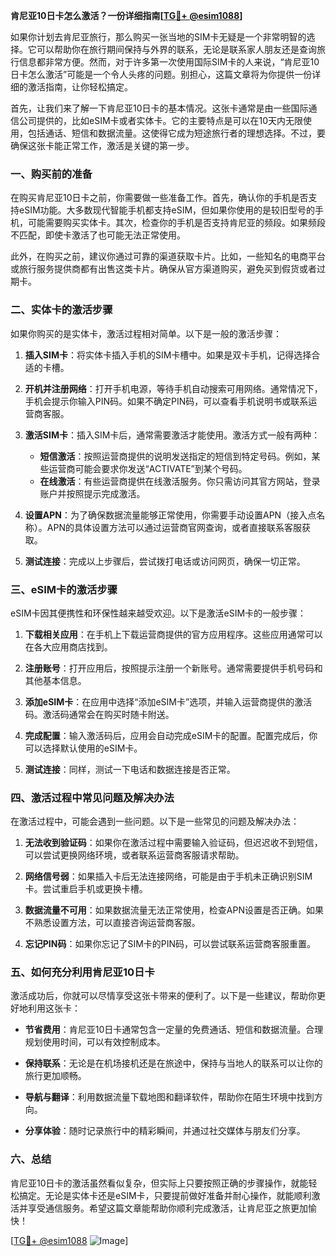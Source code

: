**肯尼亚10日卡怎么激活？一份详细指南[[TG💪+ @esim1088](https://t.me/s/esim1088)]**

如果你计划去肯尼亚旅行，那么购买一张当地的SIM卡无疑是一个非常明智的选择。它可以帮助你在旅行期间保持与外界的联系，无论是联系家人朋友还是查询旅行信息都非常方便。然而，对于许多第一次使用国际SIM卡的人来说，“肯尼亚10日卡怎么激活”可能是一个令人头疼的问题。别担心，这篇文章将为你提供一份详细的激活指南，让你轻松搞定。

首先，让我们来了解一下肯尼亚10日卡的基本情况。这张卡通常是由一些国际通信公司提供的，比如eSIM卡或者实体卡。它的主要特点是可以在10天内无限使用，包括通话、短信和数据流量。这使得它成为短途旅行者的理想选择。不过，要确保这张卡能正常工作，激活是关键的第一步。

### **一、购买前的准备**
在购买肯尼亚10日卡之前，你需要做一些准备工作。首先，确认你的手机是否支持eSIM功能。大多数现代智能手机都支持eSIM，但如果你使用的是较旧型号的手机，可能需要购买实体卡。其次，检查你的手机是否支持肯尼亚的频段。如果频段不匹配，即使卡激活了也可能无法正常使用。

此外，在购买之前，建议你通过可靠的渠道获取卡片。比如，一些知名的电商平台或旅行服务提供商都有出售这类卡片。确保从官方渠道购买，避免买到假货或者过期卡。

### **二、实体卡的激活步骤**
如果你购买的是实体卡，激活过程相对简单。以下是一般的激活步骤：

1. **插入SIM卡**：将实体卡插入手机的SIM卡槽中。如果是双卡手机，记得选择合适的卡槽。
   
2. **开机并注册网络**：打开手机电源，等待手机自动搜索可用网络。通常情况下，手机会提示你输入PIN码。如果不确定PIN码，可以查看手机说明书或联系运营商客服。

3. **激活SIM卡**：插入SIM卡后，通常需要激活才能使用。激活方式一般有两种：
   - **短信激活**：按照运营商提供的说明发送指定的短信到特定号码。例如，某些运营商可能会要求你发送“ACTIVATE”到某个号码。
   - **在线激活**：有些运营商提供在线激活服务。你只需访问其官方网站，登录账户并按照提示完成激活。

4. **设置APN**：为了确保数据流量能够正常使用，你需要手动设置APN（接入点名称）。APN的具体设置方法可以通过运营商官网查询，或者直接联系客服获取。

5. **测试连接**：完成以上步骤后，尝试拨打电话或访问网页，确保一切正常。

### **三、eSIM卡的激活步骤**
eSIM卡因其便携性和环保性越来越受欢迎。以下是激活eSIM卡的一般步骤：

1. **下载相关应用**：在手机上下载运营商提供的官方应用程序。这些应用通常可以在各大应用商店找到。

2. **注册账号**：打开应用后，按照提示注册一个新账号。通常需要提供手机号码和其他基本信息。

3. **添加eSIM卡**：在应用中选择“添加eSIM卡”选项，并输入运营商提供的激活码。激活码通常会在购买时随卡附送。

4. **完成配置**：输入激活码后，应用会自动完成eSIM卡的配置。配置完成后，你可以选择默认使用的eSIM卡。

5. **测试连接**：同样，测试一下电话和数据连接是否正常。

### **四、激活过程中常见问题及解决办法**
在激活过程中，可能会遇到一些问题。以下是一些常见的问题及解决办法：

1. **无法收到验证码**：如果你在激活过程中需要输入验证码，但迟迟收不到短信，可以尝试更换网络环境，或者联系运营商客服请求帮助。

2. **网络信号弱**：如果插入卡后无法连接网络，可能是由于手机未正确识别SIM卡。尝试重启手机或更换卡槽。

3. **数据流量不可用**：如果数据流量无法正常使用，检查APN设置是否正确。如果不熟悉设置方法，可以直接咨询运营商客服。

4. **忘记PIN码**：如果你忘记了SIM卡的PIN码，可以尝试联系运营商客服重置。

### **五、如何充分利用肯尼亚10日卡**
激活成功后，你就可以尽情享受这张卡带来的便利了。以下是一些建议，帮助你更好地利用这张卡：

- **节省费用**：肯尼亚10日卡通常包含一定量的免费通话、短信和数据流量。合理规划使用时间，可以有效控制成本。
  
- **保持联系**：无论是在机场接机还是在旅途中，保持与当地人的联系可以让你的旅行更加顺畅。

- **导航与翻译**：利用数据流量下载地图和翻译软件，帮助你在陌生环境中找到方向。

- **分享体验**：随时记录旅行中的精彩瞬间，并通过社交媒体与朋友们分享。

### **六、总结**
肯尼亚10日卡的激活虽然看似复杂，但实际上只要按照正确的步骤操作，就能轻松搞定。无论是实体卡还是eSIM卡，只要提前做好准备并耐心操作，就能顺利激活并享受通信服务。希望这篇文章能帮助你顺利完成激活，让肯尼亚之旅更加愉快！

[[TG💪+ @esim1088](https://t.me/s/esim1088) ![Image](https://i.postimg.cc/4NQfJmqS/Snipaste-2025-05-13-00-14-12.png)]